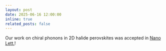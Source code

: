 ```yaml
---
layout: post
date: 2025-06-16 12:00:00
inline: true
related_posts: false
---
```


Our work on chiral phonons in 2D halide perovskites was accepted in <a href='https://pubs.acs.org/doi/10.1021/acs.nanolett.5c01708'>Nano Lett.</a>!
